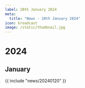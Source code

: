 ```yaml
---
label: 20th January 2024
meta:
  title: "News - 20th January 2024"
icon: broadcast
image: /static/thumbnail.jpg
---
```


# 2024
## January

{{ include "news/20240120" }}
